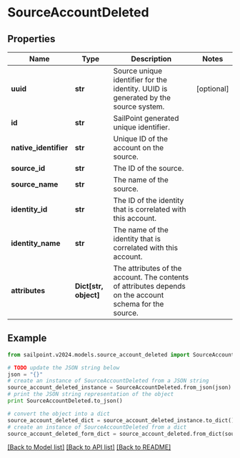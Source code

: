 # SourceAccountDeleted


## Properties

Name | Type | Description | Notes
------------ | ------------- | ------------- | -------------
**uuid** | **str** | Source unique identifier for the identity. UUID is generated by the source system. | [optional] 
**id** | **str** | SailPoint generated unique identifier. | 
**native_identifier** | **str** | Unique ID of the account on the source. | 
**source_id** | **str** | The ID of the source. | 
**source_name** | **str** | The name of the source. | 
**identity_id** | **str** | The ID of the identity that is correlated with this account. | 
**identity_name** | **str** | The name of the identity that is correlated with this account. | 
**attributes** | **Dict[str, object]** | The attributes of the account. The contents of attributes depends on the account schema for the source. | 

## Example

```python
from sailpoint.v2024.models.source_account_deleted import SourceAccountDeleted

# TODO update the JSON string below
json = "{}"
# create an instance of SourceAccountDeleted from a JSON string
source_account_deleted_instance = SourceAccountDeleted.from_json(json)
# print the JSON string representation of the object
print SourceAccountDeleted.to_json()

# convert the object into a dict
source_account_deleted_dict = source_account_deleted_instance.to_dict()
# create an instance of SourceAccountDeleted from a dict
source_account_deleted_form_dict = source_account_deleted.from_dict(source_account_deleted_dict)
```
[[Back to Model list]](../README.md#documentation-for-models) [[Back to API list]](../README.md#documentation-for-api-endpoints) [[Back to README]](../README.md)



